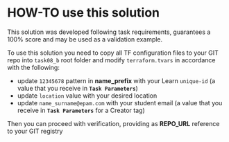 # HOW-TO use this solution

This solution was developed following task requirements, guarantees a 100% score and may be used as a validation example.

To use this solution you need to copy all TF configuration files to your GIT repo into `task08_b` root folder and modify `terraform.tvars` in accordance with the following:

- update `12345678` pattern in **name_prefix** with your Learn `unique-id` (a value that you receive in **`Task Parameters`**)
- update `location` value with your desired location
- update `name_surname@epam.com` with your student email (a value that you receive in **`Task Parameters`** for a Creator tag)

Then you can proceed with verification, providing as **REPO_URL** reference to your GIT registry
